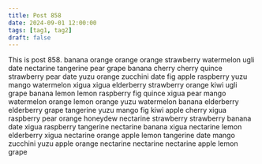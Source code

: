 ```yaml
---
title: Post 858
date: 2024-09-01 12:00:00
tags: [tag1, tag2]
draft: false
---
```

This is post 858.
banana
orange
orange
orange
strawberry
watermelon
ugli
date
nectarine
tangerine
pear
grape
banana
cherry
cherry
quince
strawberry
pear
date
yuzu
orange
zucchini
date
fig
apple
raspberry
yuzu
mango
watermelon
xigua
xigua
elderberry
strawberry
orange
kiwi
ugli
grape
banana
lemon
lemon
raspberry
fig
quince
xigua
pear
mango
watermelon
orange
lemon
orange
yuzu
watermelon
banana
elderberry
elderberry
grape
tangerine
yuzu
mango
fig
kiwi
apple
cherry
xigua
raspberry
pear
orange
honeydew
nectarine
strawberry
strawberry
banana
date
xigua
raspberry
tangerine
nectarine
banana
xigua
nectarine
lemon
elderberry
xigua
nectarine
orange
apple
lemon
tangerine
date
mango
zucchini
yuzu
apple
orange
nectarine
nectarine
nectarine
apple
lemon
grape
